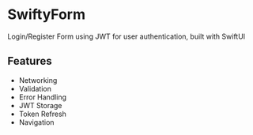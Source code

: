 # SwiftyForm 
Login/Register Form using JWT for user authentication, built with SwiftUI

## Features
* Networking
* Validation
* Error Handling
* JWT Storage
* Token Refresh
* Navigation
